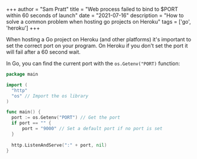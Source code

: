 +++
author = "Sam Pratt"
title = "Web process failed to bind to $PORT within 60 seconds of launch"
date = "2021-07-16"
description = "How to solve a common problem when hosting go projects on Heroku"
tags = ['go', 'heroku']
+++

When hosting a Go project on Heroku (and other platforms) it's important to set the correct port on your program. On Heroku if you don't set the port it will fail after a 60 second wait. 

In Go, you can find the current port with the `os.Getenv("PORT)` function:

```go
package main

import (
  "http"
  "os" // Import the os library
)

func main() {
  port := os.Getenv("PORT") // Get the port
  if port == "" {
      port = "9000" // Set a default port if no port is set
  }
  
  http.ListenAndServe(":" + port, nil)
}
```